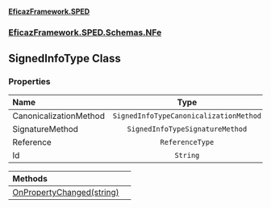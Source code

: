 #### [EficazFramework.SPED](EficazFrameworkSPED.md 'EficazFramework SPED')
### [EficazFramework.SPED.Schemas.NFe](EficazFramework.SPED.Schemas.NFe.md 'EficazFramework.SPED.Schemas.NFe')

## SignedInfoType Class
### Properties

| Name | Type | |
| :--- | :---: | :--- |
| CanonicalizationMethod | `SignedInfoTypeCanonicalizationMethod` |  |
| SignatureMethod | `SignedInfoTypeSignatureMethod` |  |
| Reference | `ReferenceType` |  |
| Id | `String` |  |

| Methods | |
| :--- | :--- |
| [OnPropertyChanged(string)](EficazFramework.SPED.Schemas.NFe/SignedInfoType/OnPropertyChanged(string).md 'EficazFramework.SPED.Schemas.NFe.SignedInfoType.OnPropertyChanged(string)') | |
